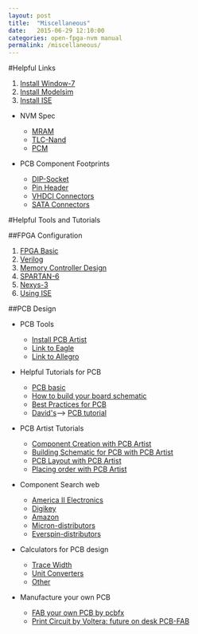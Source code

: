 ```yaml
---
layout: post
title:  "Miscellaneous"
date:   2015-06-29 12:10:00
categories: open-fpga-nvm manual
permalink: /miscellaneous/
---
```


#Helpful Links

1. [Install Window-7]()
1. [Install Modelsim]()
1. [Install ISE]()


* NVM Spec
  + [MRAM](http://www.everspin.com/family/mr2a16a)
  + [TLC-Nand](http://www.micron.com/parts/nand-flash/mass-storage/mt29f64g08ebaaawp?pc={9E356F28-3F5E-4FF7-A8D5-657A26EC58BE})
  + [PCM](http://webcache.googleusercontent.com/search?q=cache:GwWMtaLG7oMJ:https://www.micron.com/~/media/Documents/Products/Data%2520Sheet/PCM/p8p_parallel_pcm_ds.pdf+&cd=3&hl=en&ct=clnk&gl=us&client=safari)

* PCB Component Footprints 
  + [DIP-Socket](http://www.precidip.com/eMagStudio/2012-12-12/DIL_SIL_TO_SOCKETS/index.html#/1/)
  + [Pin Header](http://www.digikey.com/product-detail/en/350-10-132-00-001101/1212-1139-ND/3757389)
  + [VHDCI Connectors](http://www.molex.com/pdm_docs/sd/714300008_sd.pdf)
  + [SATA Connectors](http://www.molex.com/pdm_docs/sd/877030001_sd.pdf)



#Helpful Tools and Tutorials


##FPGA Configuration 

1. [FPGA Basic]()
1. [Verilog](http://vol.verilog.com/VOL/main.htm)
1. [Memory Controller Design](http://www.xilinx.com/support/documentation/sw_manuals/xilinx13_1/ug818_ddr2_mem_tutorial.pdf)
1. [SPARTAN-6](http://www.xilinx.com/support/documentation/data_sheets/ds160.pdf)
1. [Nexys-3](http://www.digilentinc.com/Products/Detail.cfm?NavPath=2,400,897&Prod=NEXYS3&CFID=10336466&CFTOKEN=3e92e68541112146-1076C0E1-5056-0201-02AC30B00D2F84F6)
1. [Using ISE ]()


##PCB Design 

* PCB Tools
  + [Install PCB Artist](http://www.4pcb.com/free-pcb-layout-software/?gclid=COGniuG9j8UCFQopaQodQUgAnw)
  + [Link to Eagle](http://www.cadsoftusa.com/download-eagle/)
  + [Link to Allegro](http://www.cadence.com/products/pcb/pages/downloads.aspx)

* Helpful Tutorials for PCB
  + [PCB basic](http://en.wikipedia.org/wiki/Printed_circuit_board)
  + [How to build your board schematic](http://www.frontdoor.biz/HowToPCB/HowToPCB-Schematics.html)
  + [Best Practices for PCB](http://www.edn.com/electronics-blogs/all-aboard-/4429390/Ten-best-practices-of-PCB-design)
  + [David's](http://en.wikipedia.org/wiki/David_L._Jones)--> [PCB tutorial](http://server.ibfriedrich.com/wiki/ibfwikien/images/d/da/PCB_Layout_Tutorial_e.pdf)

* PCB Artist Tutorials
  + [Component Creation with PCB Artist](http://www.4pcb.com/downloads/pcbartist/PCBArtistLibraryTutorial.pdf)
  + [Building Schematic for PCB with PCB Artist](http://www.4pcb.com/media/PCBArtistLibraryTutorial.pdf)
  + [PCB Layout with PCB Artist](http://www.4pcb.com/media/PCBArtistLibraryTutorial.pdf)
  + [Placing order with PCB Artist](http://www.4pcb.com/media/basic-design-requirement-order-process.pdf)

* Component Search web
  + [America II Electronics](http://www.americaii.com) 
  + [Digikey](http://www.digikey.com/) 
  + [Amazon](http://www.amazon.com/) 
  + [Micron-distributors](http://www.micron.com/support/how-to-buy/authorized-distributors) 
  + [Everspin-distributors](http://www.everspin.com/sales#tab_dis-na)
 
* Calculators for PCB design
  + [Trace Width](http://www.4pcb.com/trace-width-calculator.html)
  + [Unit Converters](http://www.4pcb.com/metric-converter.html)
  + [Other](http://daycounter.com/Calculators/)

* Manufacture your own PCB
  + [FAB your own PCB by pcbfx ](http://www.pcbfx.com)
  + [Print Circuit by Voltera: future on desk PCB-FAB](http://www.voltera.io)
 

